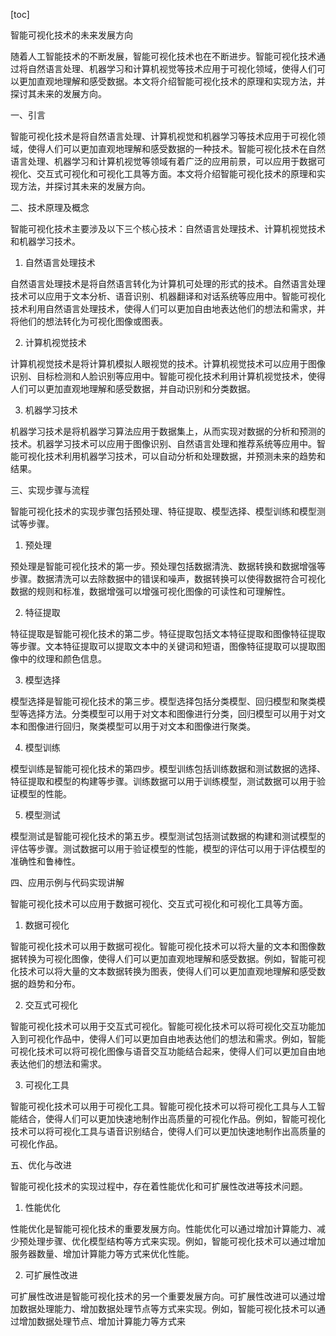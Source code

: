 
[toc]                    
                
                
智能可视化技术的未来发展方向

随着人工智能技术的不断发展，智能可视化技术也在不断进步。智能可视化技术通过将自然语言处理、机器学习和计算机视觉等技术应用于可视化领域，使得人们可以更加直观地理解和感受数据。本文将介绍智能可视化技术的原理和实现方法，并探讨其未来的发展方向。

一、引言

智能可视化技术是将自然语言处理、计算机视觉和机器学习等技术应用于可视化领域，使得人们可以更加直观地理解和感受数据的一种技术。智能可视化技术在自然语言处理、机器学习和计算机视觉等领域有着广泛的应用前景，可以应用于数据可视化、交互式可视化和可视化工具等方面。本文将介绍智能可视化技术的原理和实现方法，并探讨其未来的发展方向。

二、技术原理及概念

智能可视化技术主要涉及以下三个核心技术：自然语言处理技术、计算机视觉技术和机器学习技术。

1. 自然语言处理技术

自然语言处理技术是将自然语言转化为计算机可处理的形式的技术。自然语言处理技术可以应用于文本分析、语音识别、机器翻译和对话系统等应用中。智能可视化技术利用自然语言处理技术，使得人们可以更加自由地表达他们的想法和需求，并将他们的想法转化为可视化图像或图表。

2. 计算机视觉技术

计算机视觉技术是将计算机模拟人眼视觉的技术。计算机视觉技术可以应用于图像识别、目标检测和人脸识别等应用中。智能可视化技术利用计算机视觉技术，使得人们可以更加直观地理解和感受数据，并自动识别和分类数据。

3. 机器学习技术

机器学习技术是将机器学习算法应用于数据集上，从而实现对数据的分析和预测的技术。机器学习技术可以应用于图像识别、自然语言处理和推荐系统等应用中。智能可视化技术利用机器学习技术，可以自动分析和处理数据，并预测未来的趋势和结果。

三、实现步骤与流程

智能可视化技术的实现步骤包括预处理、特征提取、模型选择、模型训练和模型测试等步骤。

1. 预处理

预处理是智能可视化技术的第一步。预处理包括数据清洗、数据转换和数据增强等步骤。数据清洗可以去除数据中的错误和噪声，数据转换可以使得数据符合可视化数据的规则和标准，数据增强可以增强可视化图像的可读性和可理解性。

2. 特征提取

特征提取是智能可视化技术的第二步。特征提取包括文本特征提取和图像特征提取等步骤。文本特征提取可以提取文本中的关键词和短语，图像特征提取可以提取图像中的纹理和颜色信息。

3. 模型选择

模型选择是智能可视化技术的第三步。模型选择包括分类模型、回归模型和聚类模型等选择方法。分类模型可以用于对文本和图像进行分类，回归模型可以用于对文本和图像进行回归，聚类模型可以用于对文本和图像进行聚类。

4. 模型训练

模型训练是智能可视化技术的第四步。模型训练包括训练数据和测试数据的选择、特征提取和模型的构建等步骤。训练数据可以用于训练模型，测试数据可以用于验证模型的性能。

5. 模型测试

模型测试是智能可视化技术的第五步。模型测试包括测试数据的构建和测试模型的评估等步骤。测试数据可以用于验证模型的性能，模型的评估可以用于评估模型的准确性和鲁棒性。

四、应用示例与代码实现讲解

智能可视化技术可以应用于数据可视化、交互式可视化和可视化工具等方面。

1. 数据可视化

智能可视化技术可以用于数据可视化。智能可视化技术可以将大量的文本和图像数据转换为可视化图像，使得人们可以更加直观地理解和感受数据。例如，智能可视化技术可以将大量的文本数据转换为图表，使得人们可以更加直观地理解和感受数据的趋势和分布。

2. 交互式可视化

智能可视化技术可以用于交互式可视化。智能可视化技术可以将可视化交互功能加入到可视化作品中，使得人们可以更加自由地表达他们的想法和需求。例如，智能可视化技术可以将可视化图像与语音交互功能结合起来，使得人们可以更加自由地表达他们的想法和需求。

3. 可视化工具

智能可视化技术可以用于可视化工具。智能可视化技术可以将可视化工具与人工智能结合，使得人们可以更加快速地制作出高质量的可视化作品。例如，智能可视化技术可以将可视化工具与语音识别结合，使得人们可以更加快速地制作出高质量的可视化作品。

五、优化与改进

智能可视化技术的实现过程中，存在着性能优化和可扩展性改进等技术问题。

1. 性能优化

性能优化是智能可视化技术的重要发展方向。性能优化可以通过增加计算能力、减少预处理步骤、优化模型结构等方式来实现。例如，智能可视化技术可以通过增加服务器数量、增加计算能力等方式来优化性能。

2. 可扩展性改进

可扩展性改进是智能可视化技术的另一个重要发展方向。可扩展性改进可以通过增加数据处理能力、增加数据处理节点等方式来实现。例如，智能可视化技术可以通过增加数据处理节点、增加计算能力等方式来

